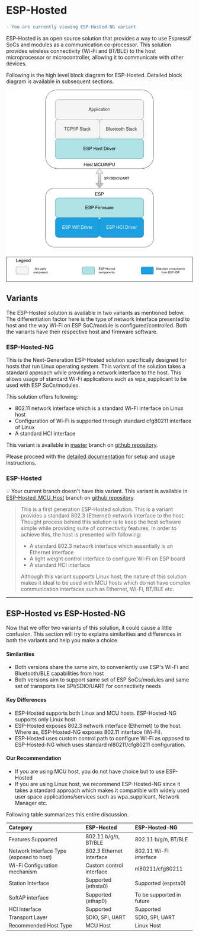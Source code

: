 # ESP-Hosted

```diff
- You are currently viewing ESP-Hosted-NG variant
```
ESP-Hosted is an open source solution that provides a way to use Espressif SoCs and modules as a communication co-processor. This solution provides wireless connectivity (Wi-Fi and BT/BLE) to the host microprocessor or microcontroller, allowing it to communicate with other devices.

Following is the high level block diagram for ESP-Hosted. Detailed block diagram is available in subsequent sections. 

![alt text](basic_block_diagram.jpg "Basic Block Diagram")



## Variants

The ESP-Hosted solution is available in two variants as mentioned below. The differentiation factor here is the type of network interface presented to host and the way Wi-Fi on ESP SoC/module is configured/controlled. Both the variants have their respective host and firmware software. 


### ESP-Hosted-NG

This is the Next-Generation ESP-Hosted solution specifically designed for hosts that run Linux operating system. This variant of the solution takes a standard approach while providing a network interface to the host. This allows usage of standard Wi-Fi applications such as wpa_supplicant to be used with ESP SoCs/modules.

This solution offers following:

* 802.11 network interface which is a standard Wi-Fi interface on Linux host
* Configuration of Wi-Fi is supported through standard cfg80211 interface of Linux
* A standard HCI interface

This variant is available in <a href="https://github.com/espressif/esp-hosted" target="_blank" rel="noopener">master</a> branch on <a href="https://github.com/espressif/esp-hosted" target="_blank" rel="noopener">github repository</a>.

Please proceed with the [detailed documentation](docs/README.md) for setup and usage instructions.



###  ESP-Hosted

:bulb: Your current branch doesn't have this variant. This variant is available in <a href="https://github.com/espressif/esp-hosted/tree/ESP-Hosted_MCU_Host" target="_blank" rel="noopener">ESP-Hosted_MCU_Host</a> branch on <a href="https://github.com/espressif/esp-hosted" target="_blank" rel="noopener">github repository</a>.

> This is a first generation ESP-Hosted solution. This is a variant provides a standard 802.3 (Ethernet) network interface to the host. Thought process behind this solution is to keep the host software simple while providing suite of connectivity features. 
> In order to achieve this, the host is presented with following:
>
> * A standard 802.3 network interface which essentially is an Ethernet interface
> * A light weight control interface to configure Wi-Fi on ESP board
> * A standard HCI interface
>
> Although this variant supports Linux host, the nature of this solution makes it ideal to be used with MCU hosts which do not have complex communication interfaces such as Ethernet, Wi-Fi, BT/BLE etc.


---



## ESP-Hosted vs ESP-Hosted-NG

Now that we offer two variants of this solution, it could cause a little confusion. This section will try to explains similarities and differences in both the variants and help you make a choice.

#### Similarities

- Both versions share the same aim, to conveniently use ESP's Wi-Fi and Bluetooth/BLE capabilities from host
- Both versions aim to support same set of ESP SoCs/modules and same set of transports like SPI/SDIO/UART for connectivity needs

#### Key Differences

- ESP-Hosted supports both Linux and MCU hosts. ESP-Hosted-NG supports only Linux host.
- ESP-Hosted exposes 802.3 network interface (Ethernet) to the host. Where as, ESP-Hosted-NG exposes 802.11 interface (Wi-Fi).
- ESP-Hosted uses custom control path to configure Wi-Fi as opposed to ESP-Hosted-NG which uses standard nl80211/cfg80211 configuration.

#### Our Recommendation

* If you are using MCU host, you do not have choice but to use ESP-Hosted
* If you are using Linux host, we recommend ESP-Hosted-NG since it takes a standard approach which makes it compatible with widely used user space applications/services such as wpa_supplicant, Network Manager etc.



Following table summarizes this entire discussion.

| Category                                 | ESP-Hosted               | ESP-Hosted-NG             |
| :--------------------------------------- | :----------------------- | :------------------------ |
| Features Supported                       | 802.11 b/g/n, BT/BLE     | 802.11 b/g/n, BT/BLE      |
| Network Interface Type (exposed to host) | 802.3 Ethernet Interface | 802.11 Wi-Fi interface    |
| Wi-Fi Configuration mechanism            | Custom control interface | nl80211/cfg80211          |
| Station Interface                        | Supported (ethsta0)      | Supported (espsta0)       |
| SoftAP interface                         | Supported (ethap0)       | To be supported in future |
| HCI Interface                            | Supported                | Supported                 |
| Transport Layer                          | SDIO, SPI, UART          | SDIO, SPI, UART           |
| Recommended Host Type                    | MCU Host                 | Linux Host                |



